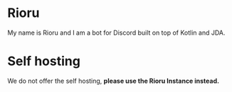 # Rioru
My name is Rioru and I am a bot for Discord built on top of Kotlin and JDA.

# Self hosting
We do not offer the self hosting, <b>please use the Rioru Instance instead.</b>
